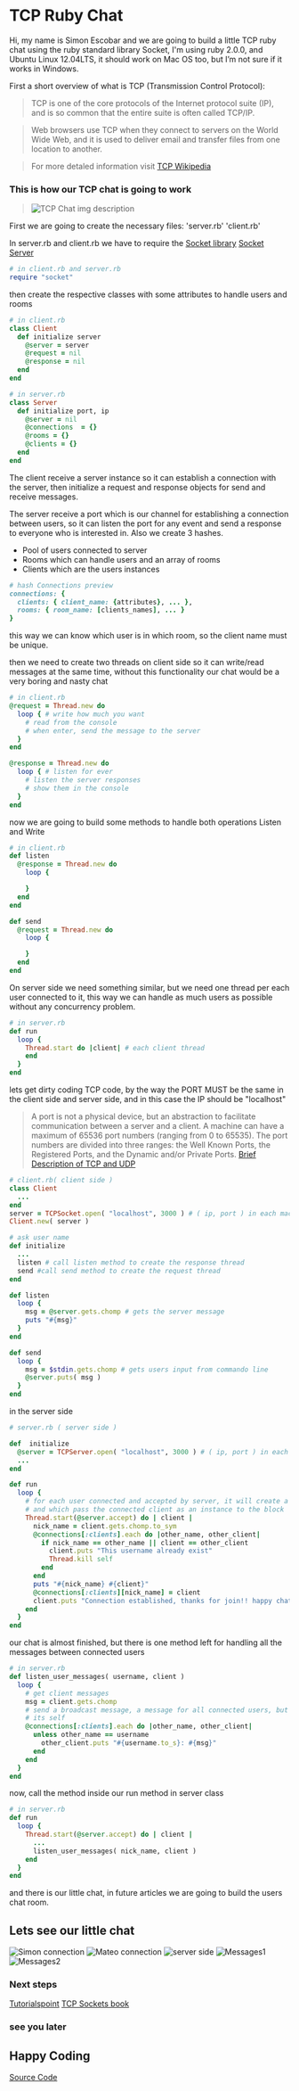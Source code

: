 # TCP Ruby Chat
Hi, my name is Simon Escobar and we are going to build a little TCP ruby chat
using the ruby standard library Socket, I'm using ruby 2.0.0, and Ubuntu
Linux 12.04LTS, it should work on Mac OS too, but I’m not sure if it works in Windows.

First a short overview of what is TCP (Transmission Control Protocol):

> TCP is one of the core protocols of the Internet protocol suite (IP), and is so common that the entire suite is often called TCP/IP.

> Web browsers use TCP when they connect to servers on the World Wide Web, and it is used to deliver email and transfer files from one location to another.

> For more detaled information visit [TCP Wikipedia](https://en.wikipedia.org/wiki/Transmission_Control_Protocol)

### This is how our TCP chat is going to work
> ![TCP Chat img description](TCP-Chat.png "TCP Chat img description")

First we are going to create the necessary files:
    'server.rb'
    'client.rb'

In server.rb and client.rb we have to require the
[Socket library](http://www.ruby-doc.org/stdlib-2.0.0/libdoc/socket/rdoc/Socket.html)
[Socket Server](http://www.ruby-doc.org/stdlib-2.0.0/libdoc/socket/rdoc/TCPServer.html)

```ruby
# in client.rb and server.rb
require "socket"
```
then create the respective classes with some attributes to handle users and
rooms

```ruby
# in client.rb
class Client
  def initialize server
    @server = server
    @request = nil
    @response = nil
  end
end

# in server.rb
class Server
  def initialize port, ip
    @server = nil
    @connections  = {}
    @rooms = {}
    @clients = {}
  end
end
```

The client receive a server instance so it can establish a connection with the server,
then initialize a request and response objects for send and receive messages.

The server receive a port which is our channel for establishing a connection between
users, so it can listen the port for any event and send a response to everyone who
is interested in. Also we create 3 hashes.
* Pool of users connected to server
* Rooms which can handle users and an array of rooms
* Clients which are the users instances

```ruby
# hash Connections preview
connections: {
  clients: { client_name: {attributes}, ... },
  rooms: { room_name: [clients_names], ... }
}
```
this way we can know which user is in which room, so the client name must be unique.

then we need to create two threads on client side so it can write/read messages at the same
time, without this functionality our chat would be a very boring and nasty chat

```ruby
# in client.rb
@request = Thread.new do
  loop { # write how much you want
    # read from the console
    # when enter, send the message to the server
  }
end

@response = Thread.new do
  loop { # listen for ever
    # listen the server responses
    # show them in the console
  }
end
```

now we are going to build some methods to handle both operations Listen and Write

```ruby
# in client.rb
def listen
  @response = Thread.new do
    loop {

    }
  end
end

def send
  @request = Thread.new do
    loop {

    }
  end
end
```

On server side we need something similar, but we need one thread per each user
connected to it, this way we can handle as much users as possible without any concurrency
problem.

```ruby
# in server.rb
def run
  loop {
    Thread.start do |client| # each client thread
    end
  }
end
```

lets get dirty coding TCP code, by the way the PORT MUST be the same
in the client side and server side, and in this case the IP should be "localhost"

> A port is not a physical device, but an abstraction to facilitate communication between a server and a client.
A machine can have a maximum of 65536 port numbers (ranging from 0 to 65535). The port numbers are divided into three ranges: the Well Known Ports, the Registered Ports, and the Dynamic and/or Private Ports.
> [Brief Description of TCP and UDP](http://agenda.ictp.trieste.it/agenda_links/smr1335/networking/node28.html)

```ruby
# client.rb( client side )
class Client
  ...
end
server = TCPSocket.open( "localhost", 3000 ) # ( ip, port ) in each machine "localhost" = 127.0.0.1
Client.new( server )

# ask user name
def initialize
  ...
  listen # call listen method to create the response thread
  send #call send method to create the request thread
end

def listen
  loop {
    msg = @server.gets.chomp # gets the server message
    puts "#{msg}"
  }
end

def send
  loop {
    msg = $stdin.gets.chomp # gets users input from commando line
    @server.puts( msg )
  }
end

```

in the server side

```ruby
# server.rb ( server side )

def  initialize
  @server = TCPServer.open( "localhost", 3000 ) # ( ip, port ) in each machine "localhost" = 127.0.0.1
  ...
end

def run
  loop {
    # for each user connected and accepted by server, it will create a new thread object
    # and which pass the connected client as an instance to the block
    Thread.start(@server.accept) do | client |
      nick_name = client.gets.chomp.to_sym
      @connections[:clients].each do |other_name, other_client|
        if nick_name == other_name || client == other_client
          client.puts "This username already exist"
          Thread.kill self
        end
      end
      puts "#{nick_name} #{client}"
      @connections[:clients][nick_name] = client
      client.puts "Connection established, thanks for join!! happy chating"
    end
  }
end
```

our chat is almost finished, but there is one method left for handling
all the messages between connected users

```ruby
# in server.rb
def listen_user_messages( username, client )
  loop {
    # get client messages
    msg = client.gets.chomp
    # send a broadcast message, a message for all connected users, but not to
    # its self
    @connections[:clients].each do |other_name, other_client|
      unless other_name == username
        other_client.puts "#{username.to_s}: #{msg}"
      end
    end
  }
end
```
now, call the method inside our run method in server class

```ruby
# in server.rb
def run
  loop {
    Thread.start(@server.accept) do | client |
      ...
      listen_user_messages( nick_name, client )
    end
  }
end
```

and there is our little chat, in future articles we are going to build the users chat room.

## Lets see our little chat
![Simon connection](simon_connection.png "Simon connection")
![Mateo connection](mateo_connection.png "Mateo connection")
![server side](server_side.png "server side")
![Messages1](messages1.png "Messages1")
![Messages2](messages2.png "Messages2")

### Next steps
[Tutorialspoint](http://www.tutorialspoint.com/ruby/ruby_socket_programming.htm)
[TCP Sockets book](http://www.jstorimer.com/products/working-with-tcp-sockets)

### see you later
## Happy Coding
[Source Code](https://github.com/sescobb27/Sitepoint/tree/master/RubyChat)
